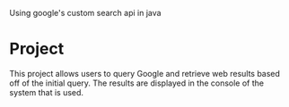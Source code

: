 Using google's custom search api in java

# Project

This project allows users to query Google and retrieve web results based off of the initial query. The results are displayed in the console of the system that is used.